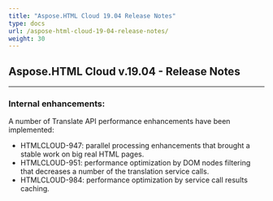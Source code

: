 ```yaml
---
title: "Aspose.HTML Cloud 19.04 Release Notes"
type: docs
url: /aspose-html-cloud-19-04-release-notes/
weight: 30
---
```


## **Aspose.HTML Cloud v.19.04 - Release Notes**
-----
### **Internal enhancements:**
A number of Translate API performance enhancements have been implemented:

- HTMLCLOUD-947: parallel processing enhancements that brought a stable work on big real HTML pages.
- HTMLCLOUD-951: performance optimization by DOM nodes filtering that decreases a number of the translation service calls.
- HTMLCLOUD-984: performance optimization by service call results caching.
